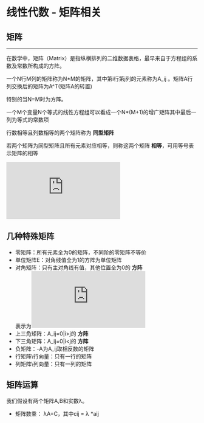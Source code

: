 # 线性代数 - 矩阵相关
## 矩阵
---
在数学中，矩阵（Matrix）是指纵横排列的二维数据表格，最早来自于方程组的系数及常数所构成的方阵。

一个N行M列的矩阵称为N*M的矩阵，其中第i行第j列的元素称为A_ij 。矩阵A行列交换后的矩阵为A^T(矩阵A的转置)

特别的当N=M时为方阵。

一个M个变量N个等式的线性方程组可以看成一个N*(M+1)的增广矩阵其中最后一列为等式的常数项

行数相等且列数相等的两个矩阵称为 __同型矩阵__

若两个矩阵为同型矩阵且所有元素对应相等，则称这两个矩阵 __相等__，可用等号表示矩阵的相等

![img1](http://latex.codecogs.com/png.latex?%5Cbg_white%20%5Cbegin%7Baligned%7D%20%5Cbegin%7Bbmatrix%7D%20x_%7B1%2C1%7D%20%26%20x_%7B1%2C2%7D%20%26%20x_%7B1%2C3%7D%5C%5C%20x_%7B2%2C1%7D%20%26%20x_%7B2%2C2%7D%20%26%20x_%7B2%2C3%7D%5C%5C%20x_%7B3%2C1%7D%20%26%20x_%7B3%2C2%7D%20%26%20x_%7B3%2C3%7D%20%5Cend%7Bbmatrix%7D%20%5Cend%7Baligned%7D "矩阵示例")
## 几种特殊矩阵
- 零矩阵：所有元素全为0的矩阵，不同阶的零矩阵不等价
- 单位矩阵E：对角线值全为1的方阵为单位矩阵
- 对角矩阵：只有主对角线有值，其他位置全为0的 __方阵__  
表示为![img2](http://latex.codecogs.com/gif.latex?%5Cbg_white%20%5CLambda%3Ddiag%28%5Clambda_1%2C%5Clambda_2%2C%5Clambda_3%2C%5Ccdots%2C%5Clambda_n%29 "对角矩阵")
- 上三角矩阵：A_ij=0|i>j的 __方阵__
- 下三角矩阵：A_ij=0|i<j的 __方阵__
- 负矩阵：-A为A_ij取相反数的矩阵
- 行矩阵\行向量：只有一行的矩阵
- 列矩阵\列向量：只有一列的矩阵
## 矩阵运算
我们假设有两个矩阵A,B和实数λ。
- 矩阵数乘： λA=C，其中cij = λ *aij
